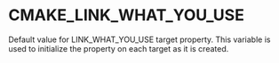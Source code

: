   

# CMAKE_LINK_WHAT_YOU_USE  
Default value for LINK_WHAT_YOU_USE target property.
This variable is used to initialize the property on each target as it is
created.  

